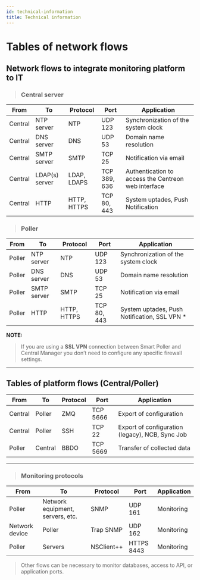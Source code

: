 ```yaml
---
id: technical-information
title: Technical information
---
```


# Tables of network flows

## Network flows to integrate monitoring platform to IT

> ### Central server

| From           | To             | Protocol   | Port               | Application                                                                        |
|----------------|----------------|------------|--------------------|------------------------------------------------------------------------------------|
| Central  | NTP server     | NTP        | UDP 123            | Synchronization of the system clock                                                |
| Central  | DNS server     | DNS        | UDP 53             | Domain name resolution                                                             |
| Central  | SMTP server    | SMTP       | TCP 25             | Notification via email                                                             |
| Central  | LDAP(s) server | LDAP, LDAPS    | TCP 389, 636      | Authentication to access the Centreon web interface                                |
| Central  | HTTP     | HTTP, HTTPS    | TCP 80, 443 | System uptades, Push Notification |

> ### Poller

| From   | To          | Protocol   | Port               | Application                                    |
|--------|-------------|------------|--------------------|------------------------------------------------|
| Poller | NTP server  | NTP        | UDP 123            | Synchronization of the system clock            |
| Poller | DNS server  | DNS        | UDP 53             | Domain name resolution                         |
| Poller | SMTP server | SMTP       | TCP 25             | Notification via email                         |
| Poller | HTTP     | HTTP, HTTPS    | TCP 80, 443 | System uptades, Push Notification, SSL VPN * |





**NOTE:**
>If you are using a **SSL VPN** connection between Smart Poller and Central Manager you don’t need to configure any specific firewall settings.
---

## Tables of platform flows (Central/Poller)


| From           | To             | Protocol     | Port         | Application                                                        |
|----------------|----------------|--------------|--------------|--------------------------------------------------------------------|
| Central  | Poller         | ZMQ          | TCP 5666     | Export of configuration |
| Central  | Poller         | SSH  | TCP 22       | Export of configuration (legacy), NCB, Sync Job |
| Poller         | Central  | BBDO         | TCP 5669     | Transfer of collected data                                         |

---

> ### Monitoring protocols

| From              | To                               | Protocol   | Port      | Application |
|-------------------|----------------------------------|------------|-----------|-------------|
| Poller            | Network equipment, servers, etc. | SNMP       | UDP 161   | Monitoring  |
| Network device | Poller                           | Trap SNMP  | UDP 162   | Monitoring  |
| Poller            | Servers                          | NSClient++ | HTTPS 8443 | Monitoring  |


> Other flows can be necessary to monitor databases, access to API, or
> application ports.
